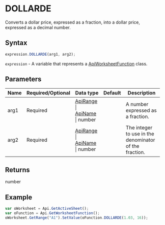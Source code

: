 # DOLLARDE

Converts a dollar price, expressed as a fraction, into a dollar price, expressed as a decimal number.

## Syntax

```javascript
expression.DOLLARDE(arg1, arg2);
```

`expression` - A variable that represents a [ApiWorksheetFunction](../ApiWorksheetFunction.md) class.

## Parameters

| **Name** | **Required/Optional** | **Data type** | **Default** | **Description** |
| ------------- | ------------- | ------------- | ------------- | ------------- |
| arg1 | Required | [ApiRange](../../ApiRange/ApiRange.md) \| [ApiName](../../ApiName/ApiName.md) \| number |  | A number expressed as a fraction. |
| arg2 | Required | [ApiRange](../../ApiRange/ApiRange.md) \| [ApiName](../../ApiName/ApiName.md) \| number |  | The integer to use in the denominator of the fraction. |

## Returns

number

## Example



```javascript editor-xlsx
var oWorksheet = Api.GetActiveSheet();
var oFunction = Api.GetWorksheetFunction();
oWorksheet.GetRange("A1").SetValue(oFunction.DOLLARDE(1.03, 16));
```

